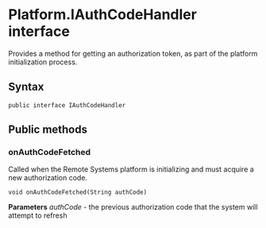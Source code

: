 # Platform.IAuthCodeHandler interface
Provides a method for getting an authorization token, as part of the platform initialization process.

## Syntax
`public interface IAuthCodeHandler`

## Public methods

### onAuthCodeFetched
Called when the Remote Systems platform is initializing and must acquire a new authorization code.

`void onAuthCodeFetched(String authCode)`

**Parameters**
*authCode* - the previous authorization code that the system will attempt to refresh
